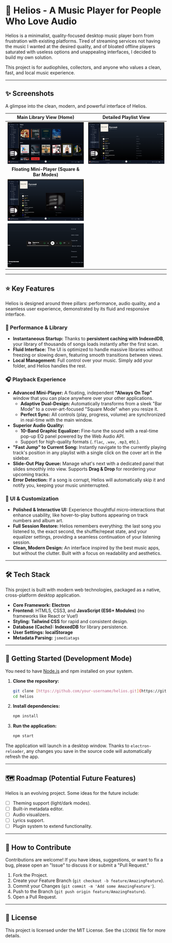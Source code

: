 # 🎵 Helios - A Music Player for People Who Love Audio

Helios is a minimalist, quality-focused desktop music player born from frustration with existing platforms. Tired of streaming services not having the music I wanted at the desired quality, and of bloated offline players saturated with useless options and unappealing interfaces, I decided to build my own solution.

This project is for audiophiles, collectors, and anyone who values a clean, fast, and local music experience.

---

## ✨ Screenshots

A glimpse into the clean, modern, and powerful interface of Helios.

| Main Library View (Home) | Detailed Playlist View |
| :------------------------------: | :-----------------------------: |
| ![Helios Home View](./src/assets/home-view.PNG) | ![Helios Playlist View](./src/assets/playlist-view.PNG) |
| **Floating Mini-Player (Square & Bar Modes)** |
| ![Helios Square Mini-Player](./src/assets/miniplayer-square.PNG) |
| ![Helios Bar Mini-Player](./src/assets/miniplayer-bar.PNG) |

---

## ⭐ Key Features

Helios is designed around three pillars: performance, audio quality, and a seamless user experience, demonstrated by its fluid and responsive interface.

### 🚀 Performance & Library
* **Instantaneous Startup:** Thanks to **persistent caching with IndexedDB**, your library of thousands of songs loads instantly after the first scan.
* **Fluid Interface:** The UI is optimized to handle massive libraries without freezing or slowing down, featuring smooth transitions between views.
* **Local Management:** Full control over your music. Simply add your folder, and Helios handles the rest.

### 🎧 Playback Experience
* **Advanced Mini-Player:** A floating, independent **"Always On Top"** window that you can place anywhere over your other applications.
    * **Adaptive Dual-Design:** Automatically transforms from a sleek "Bar Mode" to a cover-art-focused "Square Mode" when you resize it.
    * **Perfect Sync:** All controls (play, progress, volume) are synchronized in real-time with the main window.
* **Superior Audio Quality:**
    * **10-Band Graphic Equalizer:** Fine-tune the sound with a real-time pop-up EQ panel powered by the Web Audio API.
    * Support for high-quality formats (`.flac`, `.wav`, `.mp3`, etc.).
* **"Fast Jump" to Current Song:** Instantly navigate to the currently playing track's position in any playlist with a single click on the cover art in the sidebar.
* **Slide-Out Play Queue:** Manage what's next with a dedicated panel that slides smoothly into view. Supports **Drag & Drop** for reordering your upcoming tracks.
* **Error Detection:** If a song is corrupt, Helios will automatically skip it and notify you, keeping your music uninterrupted.

### 🎨 UI & Customization
* **Polished & Interactive UI:** Experience thoughtful micro-interactions that enhance usability, like hover-to-play buttons appearing on track numbers and album art.
* **Full Session Restore:** Helios remembers everything: the last song you listened to, the exact second, the shuffle/repeat state, and your equalizer settings, providing a seamless continuation of your listening session.
* **Clean, Modern Design:** An interface inspired by the best music apps, but without the clutter. Built with a focus on readability and aesthetics.

---

## 🛠️ Tech Stack

This project is built with modern web technologies, packaged as a native, cross-platform desktop application.

* **Core Framework:** **Electron**
* **Frontend:** HTML5, CSS3, and **JavaScript (ES6+ Modules)** (no frameworks like React or Vue!)
* **Styling:** **Tailwind CSS** for rapid and consistent design.
* **Database (Cache):** **IndexedDB** for library persistence.
* **User Settings:** **localStorage**
* **Metadata Parsing:** `jsmediatags`

---

## 🚀 Getting Started (Development Mode)

You need to have [Node.js](https://nodejs.org/) and npm installed on your system.

1.  **Clone the repository:**
    ```bash
    git clone [https://github.com/your-username/helios.git](https://github.com/your-username/helios.git)
    cd helios
    ```

2.  **Install dependencies:**
    ```bash
    npm install
    ```

3.  **Run the application:**
    ```bash
    npm start
    ```

The application will launch in a desktop window. Thanks to `electron-reloader`, any changes you save in the source code will automatically refresh the app.

---

## 🗺️ Roadmap (Potential Future Features)

Helios is an evolving project. Some ideas for the future include:
* [ ] Theming support (light/dark modes).
* [ ] Built-in metadata editor.
* [ ] Audio visualizers.
* [ ] Lyrics support.
* [ ] Plugin system to extend functionality.

---

## 🤝 How to Contribute

Contributions are welcome! If you have ideas, suggestions, or want to fix a bug, please open an "Issue" to discuss it or submit a "Pull Request."

1.  Fork the Project.
2.  Create your Feature Branch (`git checkout -b feature/AmazingFeature`).
3.  Commit your Changes (`git commit -m 'Add some AmazingFeature'`).
4.  Push to the Branch (`git push origin feature/AmazingFeature`).
5.  Open a Pull Request.

---

## 📄 License

This project is licensed under the MIT License. See the `LICENSE` file for more details.